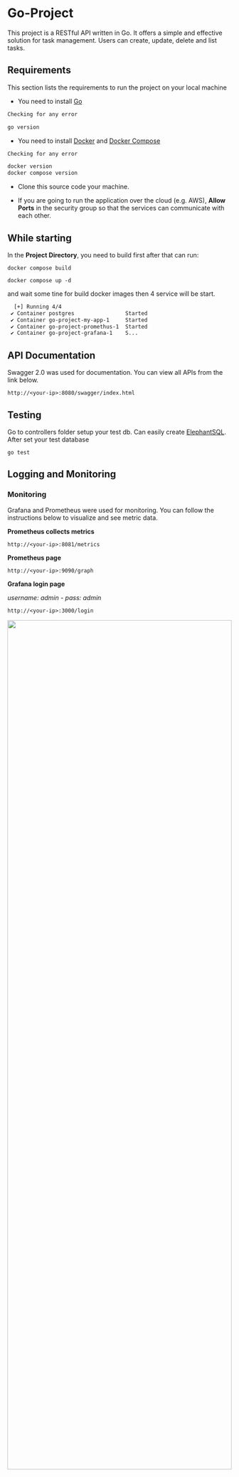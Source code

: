 # Go-Project

This project is a RESTful API written in Go. It offers a simple and effective solution for task management. Users can create, update, delete and list tasks.

## Requirements

This section lists the requirements to run the project on your local machine

- You need to install [Go](https://go.dev/dl/)
```bash
Checking for any error

go version
```

- You need to install [Docker](https://docs.docker.com/get-docker/) and [Docker Compose](https://docs.docker.com/compose/)
```bash
Checking for any error

docker version
docker compose version
```

- Clone this source code your machine.

- If you are going to run the application over the cloud (e.g. AWS), **Allow Ports** in the security group so that the services can communicate with each other.

## While starting

In the **Project Directory**, you need to build first after that can run:

`docker compose build`

`docker compose up -d`

and wait some tine for build docker images  then 4 service will be start.
```bash
  [+] Running 4/4
 ✔ Container postgres                Started                               0.0s
 ✔ Container go-project-my-app-1     Started                               0.0s
 ✔ Container go-project-promethus-1  Started                               0.0s
 ✔ Container go-project-grafana-1    S...                                  0.0s

```
## API Documentation
Swagger 2.0 was used for documentation. You can view all APIs from the link below.

`http://<your-ip>:8080/swagger/index.html`

## Testing
Go to controllers folder setup your test db. Can easily create [ElephantSQL](https://www.elephantsql.com/). After set your test database 

`go test`


## Logging and Monitoring

### Monitoring

Grafana and Prometheus were used for monitoring. You can follow the instructions below to visualize and see metric data.

**Prometheus collects metrics**

``http://<your-ip>:8081/metrics ``

**Prometheus page**

``http://<your-ip>:9090/graph``


**Grafana login page**

*username: admin - pass: admin*

``http://<your-ip>:3000/login`` 


<img src="https://github.com/BerkBugur/go-project/assets/56639375/7b736462-dbad-4919-8465-56b59049f152" width=100% height=70%>


### Logging
You can see the app.log file in the directory or we can connect to the container and see it. For this, we connect to the my-app container and then we can read the file.

```bash
docker exec -it go-project-my-app-1 /bin/sh

cat app.log
```

##@@IMAGE@@

## Project Security and JWT Usage

In this project, certain endpoints are secured using JSON Web Tokens (JWT). JWT usage provides protection against unauthorized access by users. Below is a step-by-step guide on how to securely access these endpoints:

- To test these processes, you can use tools such as Postman for managing API requests, or you can use the integrated Swagger interface in your project.
### Sign up Login and Test
- You need to register as a user in the system. To do this, send a POST request to the following endpoint:

  ``http://<your-ip>:8080/users/signup ``

- To log in to the system, send a POST request to the following endpoint:

  ``http://<your-ip>:8080/users/login ``

  > *Upon this request, you will be provided with a JWT token. This token stored as a **COOKIE**. If you encounter any issues with cookies, you can use the returned token for your tests.*

- To verify your login, send a GET request to the following endpoint to check the validity of the token:

  ``http://<your-ip>:8080/users/validate ``

### Example Usage

Once you complete the login process, you can access secure endpoints. If you do not log in, you will receive a "401 unauthorized" For example, to get a paginated task list:

``http://<your-ip>:8080/tasks/paged?page=1&size=10``

This request will return the first 10 tasks.

**For shut down this project go project directory**


``docker compose down``

